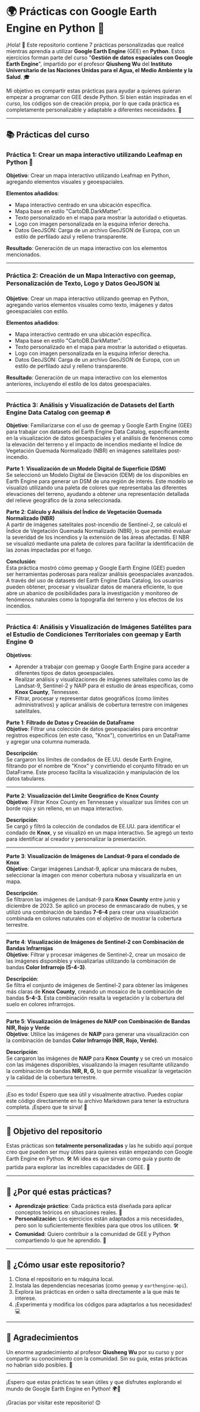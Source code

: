 # 🌍 **Prácticas con Google Earth Engine en Python** 🐍

¡Hola! 👋 Este repositorio contiene 7 prácticas personalizadas que realicé mientras aprendía a utilizar **Google Earth Engine** (GEE) en **Python**. Estos ejercicios forman parte del curso "**Gestión de datos espaciales con Google Earth Engine**", impartido por el profesor **Qiusheng Wu** del **Instituto Universitario de las Naciones Unidas para el Agua, el Medio Ambiente y la Salud**. 🎓

Mi objetivo es compartir estas prácticas para ayudar a quienes quieran empezar a programar con GEE desde Python. Si bien están inspiradas en el curso, los códigos son de creación propia, por lo que cada práctica es completamente personalizable y adaptable a diferentes necesidades. 🚀

---

## 📚 **Prácticas del curso**

### **Práctica 1: Crear un mapa interactivo utilizando Leafmap en Python** 🐍

**Objetivo**: Crear un mapa interactivo utilizando Leafmap en Python, agregando elementos visuales y geoespaciales.

**Elementos añadidos**:
- Mapa interactivo centrado en una ubicación específica.
- Mapa base en estilo "CartoDB.DarkMatter".
- Texto personalizado en el mapa para mostrar la autoridad o etiquetas.
- Logo con imagen personalizada en la esquina inferior derecha.
- Datos GeoJSON: Carga de un archivo GeoJSON de Europa, con un estilo de perfilado azul y relleno transparente.

**Resultado**: Generación de un mapa interactivo con los elementos mencionados.

---

### **Práctica 2: Creación de un Mapa Interactivo con geemap, Personalización de Texto, Logo y Datos GeoJSON** 📊

**Objetivo**: Crear un mapa interactivo utilizando geemap en Python, agregando varios elementos visuales como texto, imágenes y datos geoespaciales con estilo.

**Elementos añadidos**:
- Mapa interactivo centrado en una ubicación específica.
- Mapa base en estilo "CartoDB.DarkMatter".
- Texto personalizado en el mapa para mostrar la autoridad o etiquetas.
- Logo con imagen personalizada en la esquina inferior derecha.
- Datos GeoJSON: Carga de un archivo GeoJSON de Europa, con un estilo de perfilado azul y relleno transparente.

**Resultado**: Generación de un mapa interactivo con los elementos anteriores, incluyendo el estilo de los datos geoespaciales.

---

### **Práctica 3: Análisis y Visualización de Datasets del Earth Engine Data Catalog con geemap** 🔥

**Objetivo**: Familiarizarse con el uso de geemap y Google Earth Engine (GEE) para trabajar con datasets del Earth Engine Data Catalog, específicamente en la visualización de datos geoespaciales y el análisis de fenómenos como la elevación del terreno y el impacto de incendios mediante el Índice de Vegetación Quemada Normalizado (NBR) en imágenes satelitales post-incendio.

**Parte 1**: **Visualización de un Modelo Digital de Superficie (DSM)**  
Se seleccionó un Modelo Digital de Elevación (DEM) de los disponibles en Earth Engine para generar un DSM de una región de interés. Este modelo se visualizó utilizando una paleta de colores que representaba las diferentes elevaciones del terreno, ayudando a obtener una representación detallada del relieve geográfico de la zona seleccionada.

**Parte 2**: **Cálculo y Análisis del Índice de Vegetación Quemada Normalizado (NBR)**  
A partir de imágenes satelitales post-incendio de Sentinel-2, se calculó el Índice de Vegetación Quemada Normalizado (NBR), lo que permitió evaluar la severidad de los incendios y la extensión de las áreas afectadas. El NBR se visualizó mediante una paleta de colores para facilitar la identificación de las zonas impactadas por el fuego.

**Conclusión**:  
Esta práctica mostró cómo geemap y Google Earth Engine (GEE) pueden ser herramientas poderosas para realizar análisis geoespaciales avanzados. A través del uso de datasets del Earth Engine Data Catalog, los usuarios pueden obtener, procesar y visualizar datos de manera eficiente, lo que abre un abanico de posibilidades para la investigación y monitoreo de fenómenos naturales como la topografía del terreno y los efectos de los incendios.

---

### **Práctica 4: Análisis y Visualización de Imágenes Satélites para el Estudio de Condiciones Territoriales con geemap y Earth Engine** ⚙️

**Objetivos**:
- Aprender a trabajar con geemap y Google Earth Engine para acceder a diferentes tipos de datos geoespaciales.
- Realizar análisis y visualizaciones de imágenes satelitales como las de Landsat-9, Sentinel-2 y NAIP para el estudio de áreas específicas, como **Knox County**, Tennessee.
- Filtrar, procesar y representar datos geográficos (como límites administrativos) y aplicar análisis de cobertura terrestre con imágenes satelitales.

**Parte 1**: **Filtrado de Datos y Creación de DataFrame**  
**Objetivo**: Filtrar una colección de datos geoespaciales para encontrar registros específicos (en este caso, "Knox"), convertirlos en un DataFrame y agregar una columna numerada.

**Descripción**:  
Se cargaron los límites de condados de EE.UU. desde Earth Engine, filtrando por el nombre de "Knox" y convirtiendo el conjunto filtrado en un DataFrame. Este proceso facilita la visualización y manipulación de los datos tabulares.

---

**Parte 2**: **Visualización del Límite Geográfico de Knox County**  
**Objetivo**: Filtrar Knox County en Tennessee y visualizar sus límites con un borde rojo y sin relleno, en un mapa interactivo.

**Descripción**:  
Se cargó y filtró la colección de condados de EE.UU. para identificar el condado de **Knox**, y se visualizó en un mapa interactivo. Se agregó un texto para identificar al creador y personalizar la presentación.

---

**Parte 3**: **Visualización de Imágenes de Landsat-9 para el condado de Knox**  
**Objetivo**: Cargar imágenes Landsat-9, aplicar una máscara de nubes, seleccionar la imagen con menor cobertura nubosa y visualizarla en un mapa.

**Descripción**:  
Se filtraron las imágenes de Landsat-9 para **Knox County** entre junio y diciembre de 2023. Se aplicó un proceso de enmascarado de nubes, y se utilizó una combinación de bandas **7-6-4** para crear una visualización combinada en colores naturales con el objetivo de mostrar la cobertura terrestre.

---

**Parte 4**: **Visualización de Imágenes de Sentinel-2 con Combinación de Bandas Infrarrojas**  
**Objetivo**: Filtrar y procesar imágenes de Sentinel-2, crear un mosaico de las imágenes disponibles y visualizarlas utilizando la combinación de bandas **Color Infrarrojo (5-4-3)**.

**Descripción**:  
Se filtra el conjunto de imágenes de Sentinel-2 para obtener las imágenes más claras de **Knox County**, creando un mosaico de la combinación de bandas **5-4-3**. Esta combinación resalta la vegetación y la cobertura del suelo en colores infrarrojos.

---

**Parte 5**: **Visualización de Imágenes de NAIP con Combinación de Bandas NIR, Rojo y Verde**  
**Objetivo**: Utilice las imágenes de **NAIP** para generar una visualización con la combinación de bandas **Color Infrarrojo (NIR, Rojo, Verde)**.

**Descripción**:  
Se cargaron las imágenes de **NAIP** para **Knox County** y se creó un mosaico con las imágenes disponibles, visualizando la imagen resultante utilizando la combinación de bandas **NIR, R, G**, lo que permite visualizar la vegetación y la calidad de la cobertura terrestre.

---

¡Eso es todo! Espero que sea útil y visualmente atractivo. Puedes copiar este código directamente en tu archivo Markdown para tener la estructura completa. ¡Espero que te sirva! 🚀

---



## 🎯 Objetivo del repositorio

Estas prácticas son **totalmente personalizadas** y las he subido aquí porque creo que pueden ser muy útiles para quienes están empezando con Google Earth Engine en Python. 🛠️ Mi idea es que sirvan como guía y punto de partida para explorar las increíbles capacidades de GEE. 🌟

---

## 🌟 ¿Por qué estas prácticas?

- **Aprendizaje práctico**: Cada práctica está diseñada para aplicar conceptos teóricos en situaciones reales. 🧠
- **Personalización**: Los ejercicios están adaptados a mis necesidades, pero son lo suficientemente flexibles para que otros los utilicen. 🛠️
- **Comunidad**: Quiero contribuir a la comunidad de GEE y Python compartiendo lo que he aprendido. 🤝

---

## 🚀 ¿Cómo usar este repositorio?

1. Clona el repositorio en tu máquina local.
2. Instala las dependencias necesarias (como `geemap` y `earthengine-api`).
3. Explora las prácticas en orden o salta directamente a la que más te interese.
4. ¡Experimenta y modifica los códigos para adaptarlos a tus necesidades! 💻

---

## 🙏 Agradecimientos

Un enorme agradecimiento al profesor **Qiusheng Wu** por su curso y por compartir su conocimiento con la comunidad. Sin su guía, estas prácticas no habrían sido posibles. 🙌

---

¡Espero que estas prácticas te sean útiles y que disfrutes explorando el mundo de Google Earth Engine en Python! 🌍🐍

¡Gracias por visitar este repositorio! 😊
